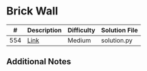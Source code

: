 # Brick Wall
|#|Description|Difficulty|Solution File|
|-|-|-|-|
|554|[Link](https://leetcode.com/problems/brick-wall/)|Medium|solution.py|

## Additional Notes
